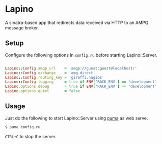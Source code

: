 # Lapino

A sinatra-based app that redirects data received via HTTP to an AMPQ message broker.

## Setup

Configure the following options in `config.ru` before starting Lapino::Server.

```ruby

Lapino::Config.amqp_url    = 'amqp://guest:guest@localhost/'
Lapino::Config.exchange    = 'amq.direct'
Lapino::Config.routing_key = 'giraffi.nagios'
Lapino::Config.logging     = true if ENV['RACK_ENV'] == 'development'
Lapino.options.debug       = true if ENV['RACK_ENV'] == 'development'
Lapino.options.quiet       = false

```

## Usage

Just do the following to start Lapino::Server using [puma](https://github.com/puma/puma/) as web serve.

```bash
$ puma config.ru
```

`CTRL+C` to stop the server.